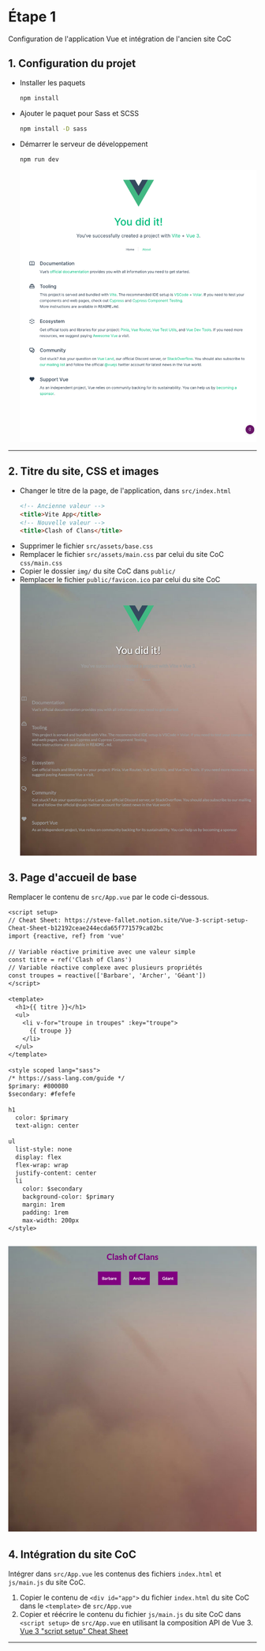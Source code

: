 # Étape 1
Configuration de l'application Vue et intégration de l'ancien site CoC

## 1. Configuration du projet
   * Installer les paquets 
      ```sh
      npm install
      ```
   * Ajouter le paquet pour Sass et SCSS
      ```sh
      npm install -D sass
      ```
   * Démarrer le serveur de développement
      ```sh
      npm run dev
      ```
     ![1-vue-app-base.png](_medias%2F1-vue-app-base.png)
---
## 2. Titre du site, CSS et images
   * Changer le titre de la page, de l'application, dans `src/index.html`
     ```html 
     <!-- Ancienne valeur -->
     <title>Vite App</title>
     <!-- Nouvelle valeur -->
     <title>Clash of Clans</title>
     ```
   * Supprimer le fichier `src/assets/base.css`
   * Remplacer le fichier `src/assets/main.css`
     par celui du site CoC `css/main.css`
   * Copier le dossier `img/` du site CoC dans `public/`
   * Remplacer le fichier `public/favicon.ico` par celui du site CoC
     ![2-coc-avec-css.png](_medias%2F2-coc-avec-css.png)

## 3. Page d'accueil de base
Remplacer le contenu de `src/App.vue` par le code ci-dessous.
```vue
<script setup>
// Cheat Sheet: https://steve-fallet.notion.site/Vue-3-script-setup-Cheat-Sheet-b12192ceae244ecda65f771579ca02bc
import {reactive, ref} from 'vue'

// Variable réactive primitive avec une valeur simple
const titre = ref('Clash of Clans')
// Variable réactive complexe avec plusieurs propriétés
const troupes = reactive(['Barbare', 'Archer', 'Géant'])
</script>

<template>
  <h1>{{ titre }}</h1>
  <ul>
    <li v-for="troupe in troupes" :key="troupe">
      {{ troupe }}
    </li>
  </ul>
</template>

<style scoped lang="sass">
/* https://sass-lang.com/guide */
$primary: #800080
$secondary: #fefefe

h1
  color: $primary
  text-align: center

ul
  list-style: none
  display: flex
  flex-wrap: wrap
  justify-content: center
  li
    color: $secondary
    background-color: $primary
    margin: 1rem
    padding: 1rem
    max-width: 200px
</style>
```
  ![3-coc-app-base.png](_medias%2F3-coc-app-base.png)
---

## 4. Intégration du site CoC
Intégrer dans `src/App.vue` les contenus des fichiers `index.html` et 
`js/main.js` du site CoC.
1. Copier le contenu de `<div id="app">` du fichier `index.html` du site CoC
  dans le `<template>` de `src/App.vue`
2. Copier et réécrire le contenu du fichier `js/main.js` du site CoC dans  
   `<script setup>` de `src/App.vue` en utilisant la composition API de Vue 3.
   [Vue 3 "script setup" Cheat Sheet](https://steve-fallet.notion.site/Vue-3-script-setup-Cheat-Sheet-b12192ceae244ecda65f771579ca02bc)


---

